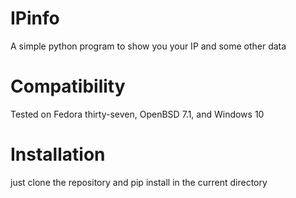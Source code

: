 # IPinfo
A simple python program to show you your IP and some other data
# Compatibility
Tested on Fedora thirty-seven, OpenBSD 7.1, and Windows 10
# Installation
just clone the repository and pip install in the current directory
